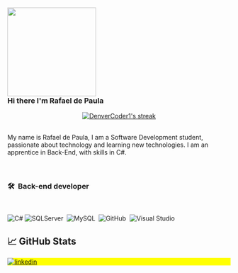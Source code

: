 <!-- Introduction -->
### <img src="https://thumbs.gfycat.com/ResponsibleUnfinishedAlpinegoat-small.gif" width="200px"> <br /> Hi there I'm Rafael de Paula

<p align="center">
  <a href="https://git.io/streak-stats">
    <img alt="DenverCoder1's streak" src="http://github-readme-streak-stats.herokuapp.com?user=lucassb15&theme=merko&hide_border=true&date_format=M%20j%5B%2C%20Y%5D&locale=pt-br&background=DD272700"/>
  </a>
</p>

<br>
My name is Rafael de Paula, I am a Software Development student, passionate about technology and learning new technologies. I am an apprentice in Back-End, with skills in C#.
</br>

<br>
<br />

### 🛠 &nbsp;Back-end developer

<br />

![C#](https://img.shields.io/badge/C%23%20-292D3E?style=flat&logo=c-sharp&logoColor=884DC4)
![SQLServer](https://img.shields.io/badge/-SQLServer-292D3E?style=flat&logo=microsoft-sql-server)&nbsp;
![MySQL](https://img.shields.io/badge/-MySQL-292D3E?style=flat&logo=MySQL)&nbsp;
![GitHub](https://img.shields.io/badge/-GitHub-292D3E?style=flat&logo=github)&nbsp;
![Visual Studio](https://img.shields.io/badge/-Visual%20Studio-292D3E?style=flat&logo=visual-studio&logoColor=884DC4)&nbsp;
<br />

## &#x1f4c8; GitHub Stats

<!-- Social network -->

<p align="left" style="background:yellow">
<a href="https://www.linkedin.com/in/rafael-de-paula-249604a3" target="_blank">
  <img align="center" src="https://img.shields.io/badge/-rafaeldepaula-05122A?style=flat&logo=linkedin" alt="linkedin"/>
</a>


</p>
